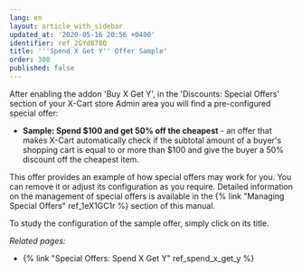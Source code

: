 ```yaml
---
lang: en
layout: article_with_sidebar
updated_at: '2020-05-16 20:56 +0400'
identifier: ref_2GYd878Q
title: '''Spend X Get Y'' Offer Sample'
order: 300
published: false
---
```

After enabling the addon 'Buy X Get Y', in the 'Discounts: Special Offers' section of your X-Cart store Admin area you will find a pre-configured special offer:

   * **Sample: Spend $100 and get 50% off the cheapest** - an offer that makes X-Cart automatically check if the subtotal amount of a buyer's shopping cart is equal to or more than $100 and give the buyer a 50% discount off the cheapest item.
   
This offer provides an example of how special offers may work for you. You can remove it or adjust its configuration as you require. Detailed information on the management of special offers is available in the {% link "Managing Special Offers" ref_1eX1GC1r %} section of this manual.

To study the configuration of the sample offer, simply click on its title.

_Related pages:_
   
   * {% link "Special Offers: Spend X Get Y" ref_spend_x_get_y %}
